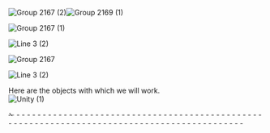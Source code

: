 ![Group 2167 (2)](https://user-images.githubusercontent.com/87024861/175618700-a455d6a7-e3ff-42bc-9a74-68b1ccc28801.png)![Group 2169 (1)](https://user-images.githubusercontent.com/87024861/175617928-905485e2-4737-43e7-8df4-66e26d5083ae.png)

![Group 2167 (1)](https://user-images.githubusercontent.com/87024861/175615438-3930f15b-68fd-4e96-a61b-463779e9a70b.png)


![Line 3 (2)](https://user-images.githubusercontent.com/87024861/175609380-95b0ea85-f995-4f04-9b4b-0f28cfd9d632.png)



![Group 2167](https://user-images.githubusercontent.com/87024861/175610674-9cb854f7-6c9c-479f-8734-03973dcb24fd.png)



![Line 3 (2)](https://user-images.githubusercontent.com/87024861/175609380-95b0ea85-f995-4f04-9b4b-0f28cfd9d632.png)



Here are the objects with which we will work.  	
![Unity (1)](https://user-images.githubusercontent.com/87024861/175473470-d68c800c-c1cb-4fe5-94d3-cef308761c5c.png)


✁ - - - - - - - - - - - - - - - - - - - - - - - - - - - - - - - - - - - - - -  - - - - - - - - - - - - - - - - - - - - - - - - - - - - - - - - - - - - - - - - - - - - - - - - - - - - - -



